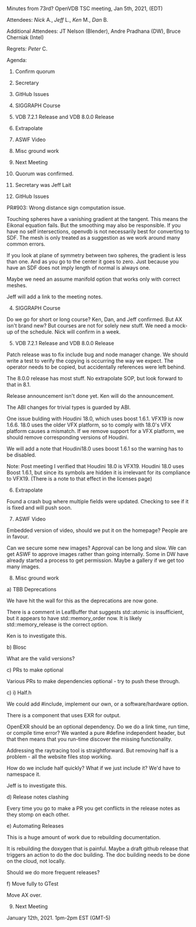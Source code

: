 Minutes from 73rd? OpenVDB TSC meeting, Jan 5th, 2021, (EDT)

Attendees: *Nick* A., *Jeff* L., *Ken* M., *Dan* B.

Additional Attendees: JT Nelson (Blender),
Andre Pradhana (DW), Bruce Cherniak (Intel)

Regrets: *Peter* C.

Agenda:

1) Confirm quorum
2) Secretary
3) GitHub Issues
4) SIGGRAPH Course
5) VDB 7.2.1 Release and VDB 8.0.0 Release
6) Extrapolate
7) ASWF Video
8) Misc ground work
9) Next Meeting

1) Quorum was confirmed.

2) Secretary was Jeff Lait

3) GitHub Issues

PR#903: Wrong distance sign computation issue.

Touching spheres have a vanishing gradient at the tangent.  This means the Eikonal equation fails.  But the smoothing may also be responsible.  If you have no self intersections, openvdb is not necessarily best for converting to SDF.   The mesh is only treated as a suggestion as we work around many common errors.

If you look at plane of symmetry between two spheres, the gradient is less than one.  And as you go to the center it goes to zero.  Just because you have an SDF does not imply length of normal is always one.

Maybe we need an assume manifold option that works only with correct meshes.

Jeff will add a link to the meeting notes.

4) SIGGRAPH Course

Do we go for short or long course?  Ken, Dan, and Jeff confirmed.  But AX isn't brand new?  But courses are not for solely new stuff.  We need a mock-up of the schedule.  Nick will confirm in a week.

5) VDB 7.2.1 Release and VDB 8.0.0 Release

Patch release was to fix include bug and node manager change.  We should write a test to verify the copying is occurring the way we expect.  The operator needs to be copied, but accidentally references were left behind.

The 8.0.0 release has most stuff.  No extrapolate SOP, but look forward to that in 8.1.  

Release announcement isn't done yet.  Ken will do the announcement.

The ABI changes for trivial types is guarded by ABI.

One issue bulding with Houdini 18.0, which uses boost 1.6.1.  VFX19 is now 1.6.6.    18.0 uses the older VFX platform, so to comply with 18.0's VFX platform causes a mismatch.  If we remove support for a VFX platform, we should remove corresponding versions of Houdini.

We will add a note that Houdini18.0 uses boost 1.6.1 so the warning has to be disabled.

Note: Post meeting I verified that Houdini 18.0 is VFX19.   Houdini 18.0 uses Boost 1.6.1, but since its symbols are hidden it is irrelevant for its compliance to VFX19.   (There is a note to that effect in the licenses page)

6) Extrapolate

Found a crash bug where multiple fields were updated.  Checking to see if it is fixed and will push soon.

7) ASWF Video

Embedded version of video, should we put it on the homepage?  People are in favour.

Can we secure some new images?  Approval can be long and slow.  We can get ASWF to approve images rather than going internally.  Some in DW have already started a process to get permission.  Maybe a gallery if we get too many images.

8) Misc ground work

a) TBB Deprecations

We have hit the wall for this as the deprecations are now gone.

There is a comment in LeafBuffer that suggests std::atomic is insufficient, but it appears to have std::memory_order now.  It is likely std::memory_release is the correct option.

Ken is to investigate this.

b) Blosc 

What are the valid versions?

c) PRs to make optional

Various PRs to make dependencies optional - try to push these through.

c) i) Half.h

We could add #include, implement our own, or a software/hardware option.

There is a component that uses EXR for output.

OpenEXR should be an optional dependency.  Do we do a link time, run time, or compile time error?  We wanted a pure #define independent header, but that then means that you run-time discover the missing functionality.

Addressing the raytracing tool is straightforward.  But removing half is a problem - all the website files stop working.

How do we include half quickly?  What if we just include it?  We'd have to namespace it.

Jeff is to investigate this.

d) Release notes clashing

Every time you go to make a PR you get conflicts in the release notes as they stomp on each other.

e) Automating Releases

This is a huge amount of work due to rebuilding documentation.

It is rebuilding the doxygen that is painful.  Maybe a draft github release that triggers an action to do the doc building.  The doc building needs to be done on the cloud, not locally.

Should we do more frequent releases?

f) Move fully to GTest

Move AX over.

9) Next Meeting

January 12th, 2021.  1pm-2pm EST (GMT-5)
